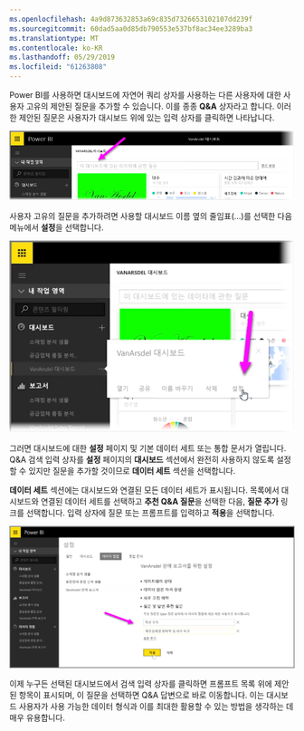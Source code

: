 ```yaml
---
ms.openlocfilehash: 4a9d873632853a69c835d7326653102107dd239f
ms.sourcegitcommit: 60dad5aa0d85db790553e537bf8ac34ee3289ba3
ms.translationtype: MT
ms.contentlocale: ko-KR
ms.lasthandoff: 05/29/2019
ms.locfileid: "61263808"
---
```

Power BI를 사용하면 대시보드에 자연어 쿼리 상자를 사용하는 다른 사용자에 대한 사용자 고유의 제안된 질문을 추가할 수 있습니다. 이를 종종 **Q&A** 상자라고 합니다. 이러한 제안된 질문은 사용자가 대시보드 위에 있는 입력 상자를 클릭하면 나타납니다.

![](media/4-3a-suggested-questions/4-3a_1.png)

사용자 고유의 질문을 추가하려면 사용할 대시보드 이름 옆의 줄임표(...)를 선택한 다음 메뉴에서 **설정**을 선택합니다.

![](media/4-3a-suggested-questions/4-3a_2.png)

 그러면 대시보드에 대한 **설정** 페이지 및 기본 데이터 세트 또는 통합 문서가 열립니다. Q&amp;A 검색 입력 상자를 **설정** 페이지의 **대시보드** 섹션에서 완전히 사용하지 않도록 설정할 수 있지만 질문을 추가할 것이므로 **데이터 세트** 섹션을 선택합니다.

**데이터 세트** 섹션에는 대시보드와 연결된 모든 데이터 세트가 표시됩니다. 목록에서 대시보드와 연결된 데이터 세트를 선택하고 **추천 Q&amp;A 질문**을 선택한 다음, **질문 추가** 링크를 선택합니다. 입력 상자에 질문 또는 프롬프트를 입력하고 **적용**을 선택합니다.

![](media/4-3a-suggested-questions/4-3a_3.png)

이제 누구든 선택된 대시보드에서 검색 입력 상자를 클릭하면 프롬프트 목록 위에 제안된 항목이 표시되며, 이 질문을 선택하면 Q&A 답변으로 바로 이동합니다. 이는 대시보드 사용자가 사용 가능한 데이터 형식과 이를 최대한 활용할 수 있는 방법을 생각하는 데 매우 유용합니다.

